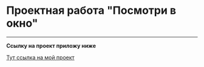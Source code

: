 # Проектная работа "Посмотри в окно"
------
__Ссылку на проект приложу ниже__

[Тут ссылка на мой проект](https://github.com/Fame1234/posmotri_v_okno.git)
